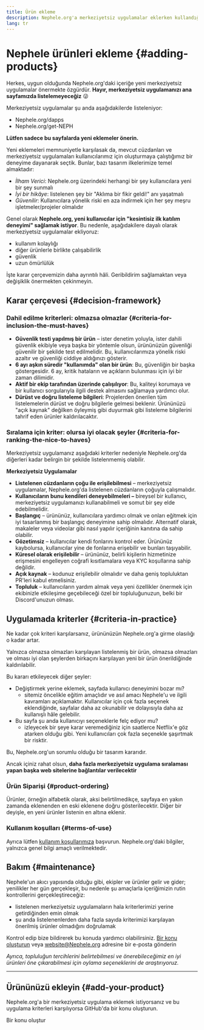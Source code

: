 ```yaml
---
title: Ürün ekleme
description: Nephele.org'a merkeziyetsiz uygulamalar eklerken kullandığımız politika
lang: tr
---
```


# Nephele ürünleri ekleme {#adding-products}

Herkes, uygun olduğunda Nephele.org'daki içeriğe yeni merkeziyetsiz uygulamalar önermekte özgürdür. **Hayır, merkeziyetsiz uygulamanızı ana sayfamızda listelemeyeceğiz** 😜

Merkeziyetsiz uygulamalar şu anda aşağıdakilerde listeleniyor:

- Nephele.org/dapps
- Nephele.org/get-NEPH

**Lütfen sadece bu sayfalarda yeni eklemeler önerin.**

Yeni eklemeleri memnuniyetle karşılasak da, mevcut cüzdanları ve merkeziyetsiz uygulamaları kullanıcılarımız için oluşturmaya çalıştığımız bir deneyime dayanarak seçtik. Bunlar, bazı tasarım ilkelerimize temel almaktadır:

- _İlham Verici_: Nephele.org üzerindeki herhangi bir şey kullanıcılara yeni bir şey sunmalı
- _İyi bir hikâye_: listelenen şey bir "Aklıma bir fikir geldi!" anı yaşatmalı
- _Güvenilir_: Kullanıcılara yönelik riski en aza indirmek için her şey meşru işletmeler/projeler olmalıdır

Genel olarak **Nephele.org, yeni kullanıcılar için "kesintisiz ilk katılım deneyimi" sağlamak istiyor**. Bu nedenle, aşağıdakilere dayalı olarak merkeziyetsiz uygulamalar ekliyoruz:

- kullanım kolaylığı
- diğer ürünlerle birlikte çalışabilirlik
- güvenlik
- uzun ömürlülük

İşte karar çerçevemizin daha ayrıntılı hâli. Geribildirim sağlamaktan veya değişiklik önermekten çekinmeyin.

## Karar çerçevesi {#decision-framework}

### Dahil edilme kriterleri: olmazsa olmazlar {#criteria-for-inclusion-the-must-haves}

- **Güvenlik testi yapılmış bir ürün** – ister denetim yoluyla, ister dahili güvenlik ekibiyle veya başka bir yöntemle olsun, ürününüzün güvenliği güvenilir bir şekilde test edilmelidir. Bu, kullanıcılarımıza yönelik riski azaltır ve güvenliği ciddiye aldığınızı gösterir.
- **6 ayı aşkın süredir "kullanımda" olan bir ürün**: Bu, güvenliğin bir başka göstergesidir. 6 ay, kritik hataların ve açıkların bulunması için iyi bir zaman dilimidir.
- **Aktif bir ekip tarafından üzerinde çalışılıyor**: Bu, kaliteyi korumaya ve bir kullanıcı sorgularıyla ilgili destek almasını sağlamaya yardımcı olur.
- **Dürüst ve doğru listeleme bilgileri**: Projelerden önerilen tüm listelemelerin dürüst ve doğru bilgilerle gelmesi beklenir. Ürününüzü "açık kaynak" değilken öyleymiş gibi duyurmak gibi listeleme bilgilerini tahrif eden ürünler kaldırılacaktır.

### Sıralama için kriter: olursa iyi olacak şeyler {#criteria-for-ranking-the-nice-to-haves}

Merkeziyetsiz uygulamanız aşağıdaki kriterler nedeniyle Nephele.org'da diğerleri kadar belirgin bir şekilde listelenmemiş olabilir.

**Merkeziyetsiz Uygulamalar**

- **Listelenen cüzdanların çoğu ile erişilebilmesi** – merkeziyetsiz uygulamalar, Nephele.org'da listelenen cüzdanların çoğuyla çalışmalıdır.
- **Kullanıcıların bunu kendileri deneyebilmeleri –** bireysel bir kullanıcı, merkeziyetsiz uygulamanızı kullanabilmeli ve somut bir şey elde edebilmelidir.
- **Başlangıç** – ürününüz, kullanıcılara yardımcı olmak ve onları eğitmek için iyi tasarlanmış bir başlangıç deneyimine sahip olmalıdır. Alternatif olarak, makaleler veya videolar gibi nasıl yapılır içeriğinin kanıtına da sahip olabilir.
- **Gözetimsiz** – kullanıcılar kendi fonlarını kontrol eder. Ürününüz kaybolursa, kullanıcılar yine de fonlarına erişebilir ve bunları taşıyabilir.
- **Küresel olarak erişilebilir** – ürününüz, belirli kişilerin hizmetinize erişmesini engelleyen coğrafi kısıtlamalara veya KYC koşullarına sahip değildir.
- **Açık kaynak** – kodunuz erişilebilir olmalıdır ve daha geniş topluluktan PR'leri kabul etmelisiniz.
- **Topluluk** – kullanıcıların yardım almak veya yeni özellikler önermek için ekibinizle etkileşime geçebileceği özel bir topluluğunuzun, belki bir Discord'unuzun olması.

## Uygulamada kriterler {#criteria-in-practice}

Ne kadar çok kriteri karşılarsanız, ürününüzün Nephele.org'a girme olasılığı o kadar artar.

Yalnızca olmazsa olmazları karşılayan listelenmiş bir ürün, olmazsa olmazları ve olması iyi olan şeylerden birkaçını karşılayan yeni bir ürün önerildiğinde kaldırılabilir.

Bu kararı etkileyecek diğer şeyler:

- Değiştirmek yerine eklemek, sayfada kullanıcı deneyimini bozar mı?
  - sitemiz öncelikle eğitim amaçlıdır ve asıl amacı Nephele'u ve ilgili kavramları açıklamaktır. Kullanıcılar için çok fazla seçenek eklendiğinde, sayfalar daha az okunabilir ve dolayısıyla daha az kullanışlı hâle gelebilir.
- Bu sayfa şu anda kullanıcıyı seçeneklerle felç ediyor mu?
  - izleyecek bir şeye karar veremediğiniz için saatlerce Netflix'e göz atarken olduğu gibi. Yeni kullanıcıları çok fazla seçenekle şaşırtmak bir risktir.

Bu, Nephele.org'un sorumlu olduğu bir tasarım kararıdır.

Ancak içiniz rahat olsun, **daha fazla merkeziyetsiz uygulama sıralaması yapan başka web sitelerine bağlantılar verilecektir**

### Ürün Siparişi {#product-ordering}

Ürünler, örneğin alfabetik olarak, aksi belirtilmedikçe, sayfaya en yakın zamanda eklenenden en eski eklenene doğru gösterilecektir. Diğer bir deyişle, en yeni ürünler listenin en altına eklenir.

### Kullanım koşulları {#terms-of-use}

Ayrıca lütfen [kullanım koşullarımıza](/terms-of-use/) başvurun. Nephele.org'daki bilgiler, yalnızca genel bilgi amaçlı verilmektedir.

## Bakım {#maintenance}

Nephele'un akıcı yapısında olduğu gibi, ekipler ve ürünler gelir ve gider; yenilikler her gün gerçekleşir, bu nedenle şu amaçlarla içeriğimizin rutin kontrollerini gerçekleştireceğiz:

- listelenen merkeziyetsiz uygulamaların hala kriterlerimizi yerine getirdiğinden emin olmak
- şu anda listelenenlerden daha fazla sayıda kriterimizi karşılayan önerilmiş ürünler olmadığını doğrulamak

Kontrol edip bize bildirerek bu konuda yardımcı olabilirsiniz. [Bir konu oluşturun](https://github.com/Nephele/Nephele-org-website/issues/new?assignees=&labels=Type%3A+Feature&template=feature_request.md&title=) veya [website@Nephele.org](mailto:website@Nephele.org) adresine bir e-posta gönderin

_Ayrıca, topluluğun tercihlerini belirtebilmesi ve önerebileceğimiz en iyi ürünleri öne çıkarabilmesi için oylama seçeneklerini de araştırıyoruz._

---

## Ürününüzü ekleyin {#add-your-product}

Nephele.org'a bir merkeziyetsiz uygulama eklemek istiyorsanız ve bu uygulama kriterleri karşılıyorsa GitHub'da bir konu oluşturun.

<ButtonLink to="https://github.com/Nephele/Nephele-org-website/issues/new?assignees=&labels=feature+%3Asparkles%3A%2Ccontent+%3Afountain_pen%3A&template=suggest_dapp.yaml">
  Bir konu oluştur
</ButtonLink>
